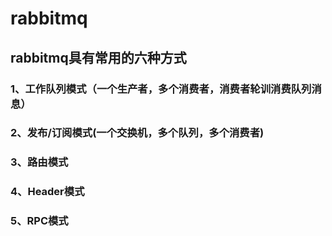 # rabbitmq
## rabbitmq具有常用的六种方式
### 1、工作队列模式（一个生产者，多个消费者，消费者轮训消费队列消息）
### 2、发布/订阅模式(一个交换机，多个队列，多个消费者)
### 3、路由模式
### 4、Header模式
### 5、RPC模式